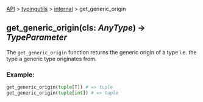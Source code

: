 [API](/docs/api.md) > [typingutils](/docs/api/typingutils/typingutils.md) > [internal](/docs/api/typingutils/internal/internal.md)  > get_generic_origin

## get_generic_origin(cls: _AnyType_) -> _TypeParameter_

The `get_generic_origin` function returns the generic origin of a type i.e. the type a generic type originates from.

### Example:
```python
get_generic_origin(tuple[T]) # => tuple
get_generic_origin(tuple[int]) # => tuple
```